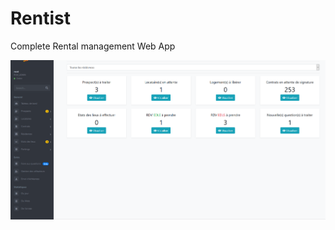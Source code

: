 # Rentist
Complete Rental management Web App

![rentist](/Screenshot_2019-09-16%20Gestionnaire%20MGEL%20Logement%20Hello%20DashboardController%20.png)

